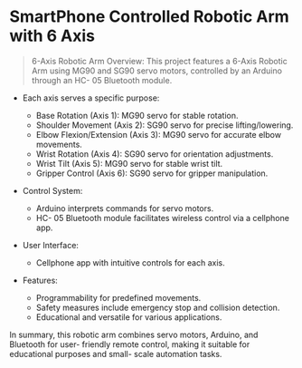 # SmartPhone Controlled Robotic Arm with 6 Axis
> 6-Axis Robotic Arm Overview:
This project features a 6-Axis Robotic Arm using MG90 and SG90 servo motors, controlled by an Arduino through an HC- 05 Bluetooth module. 

- Each axis serves a specific purpose:

    - Base Rotation (Axis 1): MG90 servo for stable rotation.
    - Shoulder Movement (Axis 2): SG90 servo for precise lifting/lowering.
    - Elbow Flexion/Extension (Axis 3): MG90 servo for accurate elbow movements.
    - Wrist Rotation (Axis 4): SG90 servo for orientation adjustments.
    - Wrist Tilt (Axis 5): MG90 servo for stable wrist tilt.
    - Gripper Control (Axis 6): SG90 servo for gripper manipulation.

- Control System:
    - Arduino interprets commands for servo motors.
    - HC- 05 Bluetooth module facilitates wireless control via a cellphone app.


 - User Interface:
    - Cellphone app with intuitive controls for each axis.

 - Features:
    - Programmability for predefined movements.
    - Safety measures include emergency stop and collision detection.
    - Educational and versatile for various applications.
    
In summary, this robotic arm combines servo motors, Arduino, and Bluetooth for user- friendly remote control, making it suitable for educational purposes and small- scale automation tasks.
